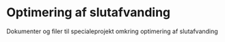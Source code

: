 # Optimering af slutafvanding
Dokumenter og filer til specialeprojekt omkring optimering af slutafvanding
